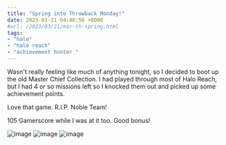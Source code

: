 ```yaml
---
title: "Spring into Throwback Monday!"
date: 2023-03-21 04:40:56 +0000
#url: /2023/03/21/mar-th-spring.html
tags:
- "halo"
- "halo reach"
- "achievement hunter "
---
```

Wasn't really feeling like much of anything tonight, so I decided to boot up the old Master Chief Collection.  I had played through most of Halo Reach, but I had 4 or so missions left so I knocked them out and picked up some achievement points.

Love that game.  R.I.P. Noble Team!

105 Gamerscore while I was at it too. Good bonus!

![image](bdb9d9e883.png)
![image](0d0f90d575.png)
![image](323d03d1f4.png)